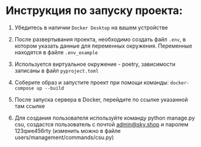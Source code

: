 # Инструкция по запуску проекта:

1. Убедитесь в наличии `Docker Desktop` на вашем устройстве

2. После развертывания проекта, необходимо создать файл `.env`, в котором указать данные для переменных окружения. Переменные находятся в файле `.env_example`

3. Используется виртуальное окружение - poetry, зависимости записаны в файл `pyproject.toml`

4. Соберите образ и запустите проект при помощи команды: `docker-compose up --build`

5. После запуска сервера в Docker, перейдите по ссылке указанной там ссылке

6. Для создания пользователя используйте команду python manage.py csu, создастся пользователь с почтой admin@sky.shop и паролем 123qwe456rty (изменить можно в файле users/management/commands/csu.py) 
